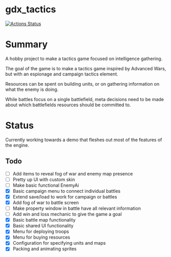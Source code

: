 # gdx_tactics


[![Actions Status](https://github.com/axlan/gdx_tactics/workflows/Desktop%20Build/badge.svg)](https://github.com/axlan/gdx_tactics/actions)

# Summary

A hobby project to make a tactics game focused on intelligence gathering.

The goal of the game is to make a tactics game inspired by Advanced Wars, but with an espionage and campaign tactics element.

Resources can be spent on building units, or on gathering information on what the enemy is doing.

While battles focus on a single battlefield, meta decisions need to be made about which battlefields resources should be committed to.

# Status

Currently working towards a demo that fleshes out most of the features of the engine.

## Todo
- [ ] Add items to reveal fog of war and enemy map presence
- [ ] Pretty up UI with custom skin
- [ ] Make basic functional EnemyAi
- [x] Basic campaign menu to connect individual battles
- [x] Extend save/load to work for campaign or battles
- [x] Add fog of war to battle screen
- [ ] Make property window in battle have all relevant information
- [ ] Add win and loss mechanic to give the game a goal
- [x] Basic battle map functionality
- [x] Basic shared UI functionality
- [x] Menu for deploying troops
- [x] Menu for buying resources
- [x] Configuration for specifying units and maps
- [x] Packing and animating sprites
